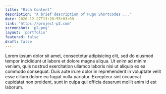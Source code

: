 ```yaml
---
title: "Rich Content"
description: "A brief description of Hugo Shortcodes ..."
date: 2020-12-27T13:28:55+03:00
link: 'https://project-p2.com'
screenshot: 'p2.png'
layout: 'portfolio'
featured: false
draft: false
---
```

Lorem ipsum dolor sit amet, consectetur adipisicing elit, sed do eiusmod tempor incididunt ut labore et dolore magna aliqua. Ut enim ad minim veniam, quis nostrud exercitation ullamco laboris nisi ut aliquip ex ea commodo consequat. Duis aute irure dolor in reprehenderit in voluptate velit esse cillum dolore eu fugiat nulla pariatur. Excepteur sint occaecat cupidatat non proident, sunt in culpa qui officia deserunt mollit anim id est laborum.
